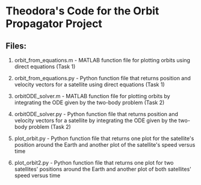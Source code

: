 # Theodora's Code for the Orbit Propagator Project

## Files:

1. orbit_from_equations.m - MATLAB function file for plotting orbits using direct equations (Task 1)

2. orbit_from_equations.py - Python function file that returns position and velocity vectors for a satellite using direct equations (Task 1)

3. orbitODE_solver.m - MATLAB function file for plotting orbits by integrating the ODE given by the two-body problem (Task 2)

4. orbitODE_solver.py - Python function file that returns position and velocity vectors for a satellite by integrating the ODE given by the two-body problem (Task 2)

5. plot_orbit.py - Python function file that returns one plot for the satellite's position around the Earth and another plot of the satellite's speed versus time 

6. plot_orbit2.py - Python function file that returns one plot for two satellites' positions around the Earth and another plot of both satellites' speed versus time 
